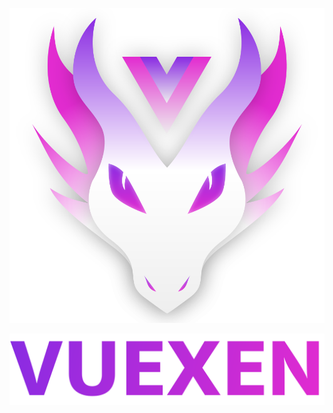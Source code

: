 <p align="center">
  <img src="./public/vuexen_dragon_white.svg">
</p>
<p align="center">
  <img src="./public/vuexen.svg">
</p>
